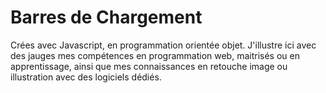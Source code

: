 # Barres de Chargement

Crées avec Javascript, en programmation orientée objet.
J'illustre ici avec des jauges mes compétences en programmation web,
maitrisés ou en apprentissage, ainsi que mes connaissances en retouche image 
ou illustration avec des logiciels dédiés.
